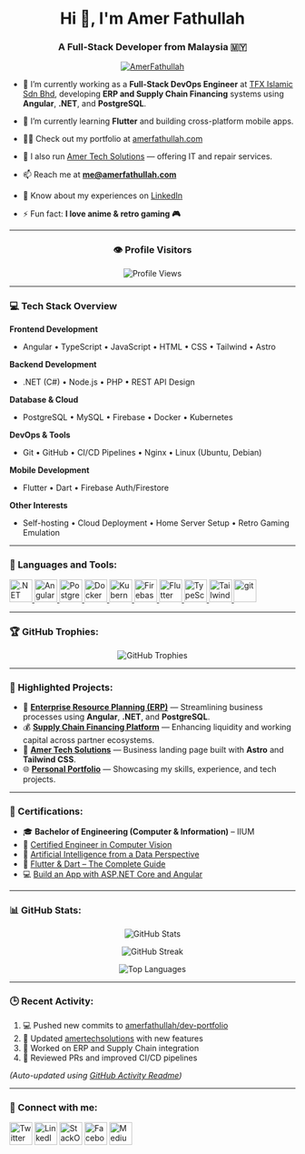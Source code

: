 <h1 align="center">Hi 👋, I'm Amer Fathullah</h1>
<h3 align="center">A Full-Stack Developer from Malaysia 🇲🇾</h3>

<p align="center">
  <a href="https://twitter.com/AmerFathullah" target="blank">
    <img src="https://img.shields.io/twitter/follow/AmerFathullah?logo=twitter&style=for-the-badge&color=ff6347" alt="AmerFathullah" />
  </a>
</p>

- 🔭 I’m currently working as a **Full-Stack DevOps Engineer** at [TFX Islamic Sdn Bhd](https://www.tfxislamic.com), developing **ERP and Supply Chain Financing** systems using **Angular**, **.NET**, and **PostgreSQL**.

- 🌱 I’m currently learning **Flutter** and building cross-platform mobile apps.

- 👨‍💻 Check out my portfolio at [amerfathullah.com](https://www.amerfathullah.com)

- 🚀 I also run [Amer Tech Solutions](https://amertechsolutions.amerfathullah.com) — offering IT and repair services.

- 📫 Reach me at **me@amerfathullah.com**

- 📄 Know about my experiences on [LinkedIn](https://www.linkedin.com/in/amerfathullah/)

- ⚡ Fun fact: **I love anime & retro gaming 🎮**

---

<h3 align="center">👁️ Profile Visitors</h3>
<p align="center">
  <img src="https://komarev.com/ghpvc/?username=amerfathullah&label=Visitors&color=ff6347&style=for-the-badge" alt="Profile Views" />
</p>

---

<h3 align="left">💻 Tech Stack Overview</h3>

**Frontend Development**  
- Angular • TypeScript • JavaScript • HTML • CSS • Tailwind • Astro  

**Backend Development**  
- .NET (C#) • Node.js • PHP • REST API Design  

**Database & Cloud**  
- PostgreSQL • MySQL • Firebase • Docker • Kubernetes  

**DevOps & Tools**  
- Git • GitHub • CI/CD Pipelines • Nginx • Linux (Ubuntu, Debian)  

**Mobile Development**  
- Flutter • Dart • Firebase Auth/Firestore  

**Other Interests**  
- Self-hosting • Cloud Deployment • Home Server Setup • Retro Gaming Emulation  

---

<h3 align="left">🧰 Languages and Tools:</h3>
<p align="left">
  <a href="https://dotnet.microsoft.com/" target="_blank"> <img src="https://cdn.jsdelivr.net/gh/devicons/devicon/icons/dotnetcore/dotnetcore-original.svg" alt=".NET" width="40" height="40"/> </a>
  <a href="https://angular.io" target="_blank"> <img src="https://angular.io/assets/images/logos/angular/angular.svg" alt="Angular" width="40" height="40"/> </a>
  <a href="https://www.postgresql.org" target="_blank"> <img src="https://www.vectorlogo.zone/logos/postgresql/postgresql-icon.svg" alt="PostgreSQL" width="40" height="40"/> </a>
  <a href="https://www.docker.com/" target="_blank"> <img src="https://www.vectorlogo.zone/logos/docker/docker-icon.svg" alt="Docker" width="40" height="40"/> </a>
  <a href="https://kubernetes.io" target="_blank"> <img src="https://www.vectorlogo.zone/logos/kubernetes/kubernetes-icon.svg" alt="Kubernetes" width="40" height="40"/> </a>
  <a href="https://firebase.google.com/" target="_blank"> <img src="https://www.vectorlogo.zone/logos/firebase/firebase-icon.svg" alt="Firebase" width="40" height="40"/> </a>
  <a href="https://flutter.dev" target="_blank"> <img src="https://www.vectorlogo.zone/logos/flutterio/flutterio-icon.svg" alt="Flutter" width="40" height="40"/> </a>
  <a href="https://www.typescriptlang.org/" target="_blank"> <img src="https://cdn.jsdelivr.net/gh/devicons/devicon/icons/typescript/typescript-original.svg" alt="TypeScript" width="40" height="40"/> </a>
  <a href="https://tailwindcss.com/" target="_blank"> <img src="https://www.vectorlogo.zone/logos/tailwindcss/tailwindcss-icon.svg" alt="Tailwind" width="40" height="40"/> </a>
  <a href="https://git-scm.com/" target="_blank"> <img src="https://www.vectorlogo.zone/logos/git-scm/git-scm-icon.svg" alt="git" width="40" height="40"/> </a>
</p>

---

<h3 align="left">🏆 GitHub Trophies:</h3>
<p align="center">
  <img src="https://github-profile-trophy.vercel.app/?username=amerfathullah&theme=onestar&no-frame=false&column=7&title_color=ff6347" alt="GitHub Trophies" />
</p>

---

<h3 align="left">🚀 Highlighted Projects:</h3>

- 💼 [**Enterprise Resource Planning (ERP)**](https://app.tfxflow.com) — Streamlining business processes using **Angular**, **.NET**, and **PostgreSQL**.  
- 💰 [**Supply Chain Financing Platform**](https://app.tfxislamic.com) — Enhancing liquidity and working capital across partner ecosystems.  
- 🏢 [**Amer Tech Solutions**](https://amertechsolutions.amerfathullah.com) — Business landing page built with **Astro** and **Tailwind CSS**.  
- 🌐 [**Personal Portfolio**](https://www.amerfathullah.com) — Showcasing my skills, experience, and tech projects.  

---

<h3 align="left">🏅 Certifications:</h3>

- 🎓 **Bachelor of Engineering (Computer & Information)** – IIUM  
- 🧠 [Certified Engineer in Computer Vision](https://cert.certifai.ai/1a9be791-bbb8-47af-be8f-57b70fa3028b)  
- 🤖 [Artificial Intelligence from a Data Perspective](https://cert.certifai.ai/62fb724f-fb77-4117-99df-76a3169c3ef0)  
- 📱 [Flutter & Dart – The Complete Guide](https://www.udemy.com/certificate/UC-204d389d-7290-41b8-b858-c733d8f5b4bb)  
- 💻 [Build an App with ASP.NET Core and Angular](https://ude.my/UC-47d01744-374f-44d9-bf87-a10df7f1e666)  

---

<h3 align="left">📊 GitHub Stats:</h3>

<p align="center">
  <img src="https://github-readme-stats.vercel.app/api?username=amerfathullah&count_private=true&show_icons=true&bg_color=141414&title_color=ff6347&icon_color=ff6347&text_color=ffffff&hide_border=false" alt="GitHub Stats" />
</p>

<p align="center">
  <img src="https://github-readme-streak-stats.herokuapp.com/?user=amerfathullah&theme=dark&background=141414&ring=ff6347&fire=ff6347&currStreakLabel=ff6347&sideLabels=ffffff&currStreakNum=ffffff&sideNums=ffffff&dates=aaaaaa&hide_border=false" alt="GitHub Streak" />
</p>

<p align="center">
  <img src="https://github-readme-stats.vercel.app/api/top-langs/?username=amerfathullah&layout=compact&bg_color=141414&title_color=ff6347&text_color=ffffff&hide_border=false" alt="Top Languages" />
</p>

---

<h3 align="left">🕒 Recent Activity:</h3>

<!--START_SECTION:activity-->
<!-- This section is automatically updated by GitHub Actions -->
1. 💻 Pushed new commits to [amerfathullah/dev-portfolio](https://github.com/amerfathullah/dev-portfolio)
2. 🚀 Updated [amertechsolutions](https://github.com/amerfathullah/amertechsolutions) with new features
3. 🧩 Worked on ERP and Supply Chain integration
4. 📝 Reviewed PRs and improved CI/CD pipelines
<!--END_SECTION:activity-->

*(Auto-updated using [GitHub Activity Readme](https://github.com/Readme-Workflows/recent-activity))*

---

<h3 align="left">🤝 Connect with me:</h3>
<p align="left">
<a href="https://twitter.com/AmerFathullah" target="blank"><img align="center" src="https://img.icons8.com/fluent/96/000000/twitter.png" alt="Twitter" height="40" width="40"/></a>
<a href="https://linkedin.com/in/amerfathullah/" target="blank"><img align="center" src="https://img.icons8.com/fluent/96/000000/linkedin.png" alt="LinkedIn" height="40" width="40" /></a>
<a href="https://stackoverflow.com/users/13213044/amer-fathullah" target="blank"><img align="center" src="https://img.icons8.com/color/96/000000/stackoverflow.png" alt="StackOverflow" height="40" width="40" /></a>
<a href="https://www.facebook.com/amer.fathullah" target="blank"><img align="center" src="https://img.icons8.com/fluent/96/000000/facebook-new.png" alt="Facebook" height="40" width="40" /></a>
<a href="https://medium.com/@amerfathullah" target="blank"><img align="center" src="https://img.icons8.com/ios-filled/50/000000/medium-monogram--v1.png" alt="Medium" height="40" width="40" /></a>
</p>
